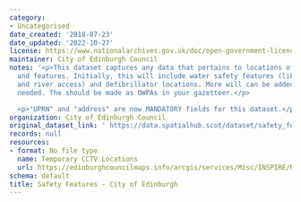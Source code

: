 ```yaml
---
category:
- Uncategorised
date_created: '2018-07-23'
date_updated: '2022-10-27'
license: https://www.nationalarchives.gov.uk/doc/open-government-licence/version/3/
maintainer: City of Edinburgh Council
notes: '<p>This dataset captures any data that pertains to locations of safety equipment
  and features. Initially, this will include water safety features (like life buoys
  and river access) and defibrillator locations. More will can be added as and when
  needed. The should be made as OWPAs in your gazetteer.</p>

  <p>"UPRN" and "address" are now MANDATORY fields for this dataset.</p>'
organization: City of Edinburgh Council
original_dataset_link: ' https://data.spatialhub.scot/dataset/safety_features-ce'
records: null
resources:
- format: No file type
  name: Temporary CCTV Locations
  url: https://edinburghcouncilmaps.info/arcgis/services/Misc/INSPIRE/MapServer/WFSServer?
schema: default
title: Safety Features - City of Edinburgh
---
```


